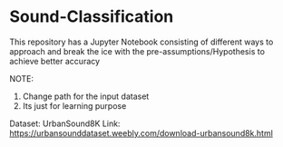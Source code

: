 # Sound-Classification
This repository has a Jupyter Notebook consisting of different ways to approach and break the ice with the pre-assumptions/Hypothesis to achieve better accuracy

NOTE:
1) Change path for the input dataset
2) Its just for learning purpose

Dataset: UrbanSound8K 
Link: https://urbansounddataset.weebly.com/download-urbansound8k.html
